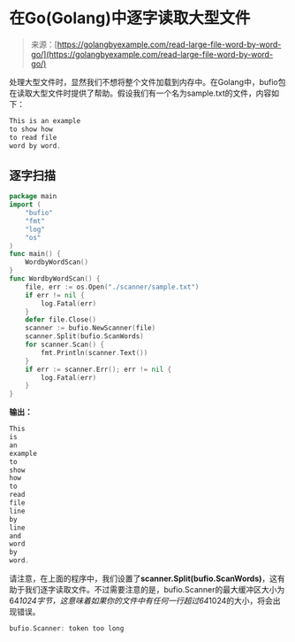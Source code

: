 <!--yml

category: 未分类

date: 2024-10-13 06:01:42

-->

# 在Go(Golang)中逐字读取大型文件

> 来源：[https://golangbyexample.com/read-large-file-word-by-word-go/](https://golangbyexample.com/read-large-file-word-by-word-go/)

处理大型文件时，显然我们不想将整个文件加载到内存中。在Golang中，bufio包在读取大型文件时提供了帮助。假设我们有一个名为sample.txt的文件，内容如下：

```go
This is an example
to show how
to read file
word by word.
```

## **逐字扫描**

```go
package main
import (
    "bufio"
    "fmt"
    "log"
    "os"
)
func main() {
    WordbyWordScan()
}
func WordbyWordScan() {
    file, err := os.Open("./scanner/sample.txt")
    if err != nil {
        log.Fatal(err)
    }
    defer file.Close()
    scanner := bufio.NewScanner(file)
    scanner.Split(bufio.ScanWords)
    for scanner.Scan() {
        fmt.Println(scanner.Text())
    }
    if err := scanner.Err(); err != nil {
        log.Fatal(err)
    }
}
```

**输出：**

```go
This
is
an
example
to
show
how
to
read
file
line
by
line
and
word
by
word.
```

请注意，在上面的程序中，我们设置了**scanner.Split(bufio.ScanWords)**，这有助于我们逐字读取文件。不过需要注意的是，bufio.Scanner的最大缓冲区大小为64*1024字节，这意味着如果你的文件中有任何一行超过64*1024的大小，将会出现错误。

```go
bufio.Scanner: token too long
```
